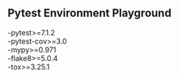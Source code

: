 ## Pytest Environment Playground

-pytest>=7.1.2\
-pytest-cov>=3.0\
-mypy>=0.971\
-flake8>=5.0.4\
-tox>=3.25.1

